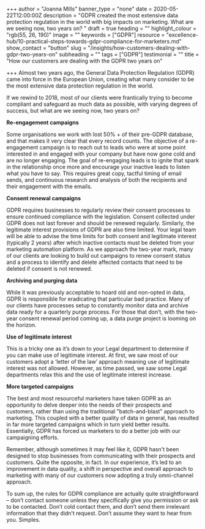 +++
author = "Joanna Mills"
banner_type = "none"
date = 2020-05-22T12:00:00Z
description = "GDPR created the most extensive data protection regulation in the world with big impacts on marketing. What are we seeing now, two years on? "
draft = true
heading = ""
highlight_colour = "rgb(55, 26, 190)"
image = ""
keywords = ["GDPR"]
resource = "excellence-hub/10-practical-steps-towards-gdpr-compliance-for-marketers.md"
show_contact = "button"
slug = "/insights/how-customers-dealing-with-gdpr-two-years-on"
subheading = ""
tags = ["GDPR"]
testimonial = ""
title = "How our customers are dealing with the GDPR two years on"

+++
Almost two years ago, the General Data Protection Regulation (GDPR) came into force in the European Union, creating what many consider to be the most extensive data protection regulation in the world.

If we rewind to 2018, most of our clients were frantically trying to become compliant and safeguard as much data as possible, with varying degrees of success, but what are we seeing now, two years on?

**Re-engagement campaigns**

Some organisations we work with lost 50% + of their pre-GDPR database, and that makes it very clear that every record counts. The objective of a re-engagement campaign is to reach out to leads who were at some point interested in and engaged with your company but have now gone cold and are no longer engaging. The goal of re-engaging leads is to ignite that spark in the relationship once more and encourage your inactive leads to listen what you have to say. This requires great copy, tactful timing of email sends, and continuous research and analysis of both the recipients and their engagement with the emails.

**Consent renewal campaigns**

GDPR requires businesses to regularly review their consent processes to ensure continued compliance with the legislation. Consent collected under GDPR does not last forever and should be renewed regularly. Similarly, the legitimate interest provisions of GDPR are also time limited. Your legal team will be able to advise the time limits for both consent and legitimate interest (typically 2 years) after which inactive contacts must be deleted from your marketing automation platform. As we approach the two-year mark, many of our clients are looking to build out campaigns to renew consent status and a process to identify and delete affected contacts that need to be deleted if consent is not renewed.

**Archiving and purging data**

While it was previously acceptable to hoard old and non-opted in data, GDPR is responsible for eradicating that particular bad practice. Many of our clients have processes setup to constantly monitor data and archive data ready for a quarterly purge process. For those that don’t, with the two-year consent renewal period coming up, a data purge project is looming on the horizon.

**Use of legitimate interest**

This is a tricky one as it’s down to your Legal department to determine if you can make use of legitimate interest. At first, we saw most of our customers adopt a ‘letter of the law’ approach meaning use of legitimate interest was not allowed. However, as time passed, we saw some Legal departments relax this and the use of legitimate interest increase.

**More targeted campaigns**

The best and most resourceful marketers have taken GDPR as an opportunity to delve deeper into the needs of their prospects and customers, rather than using the traditional "batch-and-blast" approach to marketing. This coupled with a better quality of data in general, has resulted in far more targeted campaigns which in turn yield better results. Essentially, GDPR has forced us marketers to do a better job with our campaigning efforts.

Remember, although sometimes it may feel like it, GDPR hasn't been designed to stop businesses from communicating with their prospects and customers. Quite the opposite, in fact. In our experience, it’s led to an improvement in data quality, a shift in perspective and overall approach to marketing with many of our customers now adopting a truly omni-channel approach.

To sum up, the rules for GDPR compliance are actually quite straightforward – don’t contact someone unless they specifically give you permission or ask to be contacted. Don’t cold contact them, and don’t send them irrelevant information that they didn’t request. Don’t assume they want to hear from you. Simples.